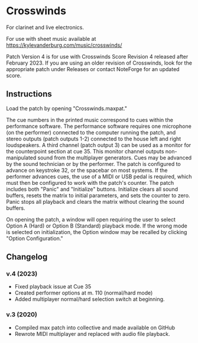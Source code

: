 # Crosswinds

For clarinet and live electronics.

For use with sheet music available at https://kylevanderburg.com/music/crosswinds/

Patch Version 4 is for use with Crosswinds Score Revision 4 released after February 2023. If you are using an older revision of Crosswinds, look for the appropriate patch under Releases or contact NoteForge for an updated score.

## Instructions
Load the patch by opening "Crosswinds.maxpat."

The cue numbers in the printed music correspond to cues within the performance software. The performance software requires one microphone (on the performer) connected to the computer running the patch, and stereo outputs (patch outputs 1-2) connected to the house left and right loudspeakers. A third channel (patch output 3) can be used as a monitor for the counterpoint section at cue 35. This monitor channel outputs non-manipulated sound from the multiplayer generators. Cues may be advanced by the sound technician or by the performer. The patch is configured to advance on keystroke
32, or the spacebar on most systems. If the performer advances cues, the use of a MIDI or USB pedal is required, which must then be configured to work with the patch's counter. The patch includes both "Panic" and "Initialize" buttons. Initialize clears all sound buffers, resets the matrix to initial parameters, and sets the counter to zero. Panic stops all playback and clears the matrix without clearing the sound buffers. 

On opening the patch, a window will open requiring the user to select Option A (Hard) or Option B (Standard) playback mode. If the wrong mode is selected on initialization, the Option window may be recalled by clicking "Option Configuration."

## Changelog

### v.4 (2023)
- Fixed playback issue at Cue 35
- Created performer options at m. 110 (normal/hard mode)
- Added multiplayer normal/hard selection switch at beginning.

### v.3 (2020)
- Compiled max patch into collective and made available on GitHub
- Rewrote MIDI multiplayer and replaced with audio file playback.


